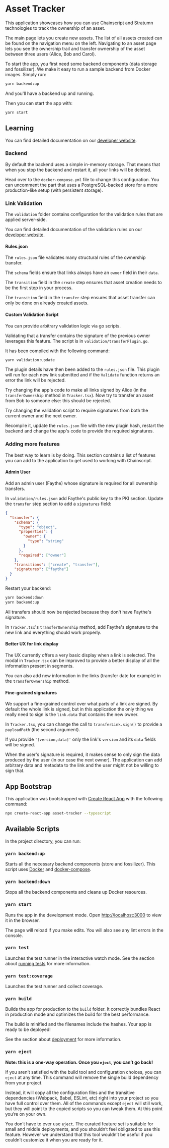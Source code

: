 # Asset Tracker

This application showcases how you can use Chainscript and Stratumn technologies
to track the ownership of an asset.

The main page lets you create new assets. The list of all assets created can be
found on the navigation menu on the left.
Navigating to an asset page lets you see the ownership trail and transfer
ownership of the asset between three users (Alice, Bob and Carol).

To start the app, you first need some backend components (data storage and
fossilizer). We make it easy to run a sample backend from Docker images.
Simply run:

```bash
yarn backend:up
```

And you'll have a backend up and running.

Then you can start the app with:

```bash
yarn start
```

## Learning

You can find detailed documentation on our [developer website](https://developer.stratumn.com).

### Backend

By default the backend uses a simple in-memory storage.
That means that when you stop the backend and restart it, all your links will
be deleted.

Head over to the `docker-compose.yml` file to change this configuration.
You can uncomment the part that uses a PostgreSQL-backed store for a more
production-like setup (with persistent storage).

### Link Validation

The `validation` folder contains configuration for the validation rules that
are applied server-side.

You can find detailed documentation of the validation rules on our
[developer website](https://developer.stratumn.com).

#### Rules.json

The `rules.json` file validates many structural rules of the ownership transfer.

The `schema` fields ensure that links always have an `owner` field in their
`data`.

The `transition` field in the `create` step ensures that asset creation needs
to be the first step in your process.

The `transition` field in the `transfer` step ensures that asset transfer can
only be done on already created assets.

#### Custom Validation Script

You can provide arbitrary validation logic via go scripts.

Validating that a transfer contains the signature of the previous owner
leverages this feature. The script is in `validation/transferPlugin.go`.

It has been compiled with the following command:

```bash
yarn validation:update
```

The plugin details have then been added to the `rules.json` file.
This plugin will run for each new link submitted and if the `Validate` function
returns an error the link will be rejected.

Try changing the app's code to make all links signed by Alice (in the
`transferOwnership` method in `Tracker.tsx`).
Now try to transfer an asset from Bob to someone else: this should be rejected.

Try changing the validation script to require signatures from both the current
owner and the next owner.

Recompile it, update the `rules.json` file with the new plugin hash, restart
the backend and change the app's code to provide the required signatures.

### Adding more features

The best way to learn is by doing.
This section contains a list of features you can add to the application to get
used to working with Chainscript.

#### Admin User

Add an admin user (Faythe) whose signature is required for all ownership
transfers.

In `validation/rules.json` add Faythe's public key to the PKI section.
Update the `transfer` step section to add a `signatures` field:

```json
{
  "transfer": {
    "schema": {
      "type": "object",
      "properties": {
        "owner": {
          "type": "string"
        }
      },
      "required": ["owner"]
    },
    "transitions": ["create", "transfer"],
    "signatures": ["faythe"]
  }
}
```

Restart your backend:

```bash
yarn backend:down
yarn backend:up
```

All transfers should now be rejected because they don't have Faythe's
signature.

In `Tracker.tsx`'s `transferOwnership` method, add Faythe's signature to the
new link and everything should work properly.

#### Better UX for link display

The UX currently offers a very basic display when a link is selected.
The modal in `Tracker.tsx` can be improved to provide a better display of all
the information present in segments.

You can also add new information in the links (transfer date for example) in
the `transferOwnership` method.

#### Fine-grained signatures

We support a fine-grained control over what parts of a link are signed.
By default the whole link is signed, but in this application the only thing we
really need to sign is the `link.data` that contains the new owner.

In `Tracker.tsx`, you can change the call to `transferLink.sign()` to provide
a `payloadPath` (the second argument).

If you provide `'[version,data]'` only the link's `version` and its `data`
fields will be signed.

When the user's signature is required, it makes sense to only sign the data
produced by the user (in our case the next owner). The application can add
arbitrary data and metadata to the link and the user might not be willing to
sign that.

## App Bootstrap

This application was bootstrapped with [Create React App](https://github.com/facebook/create-react-app)
with the following command:

```bash
npx create-react-app asset-tracker --typescript
```

## Available Scripts

In the project directory, you can run:

### `yarn backend:up`

Starts all the necessary backend components (store and fossilizer).
This script uses [Docker](https://www.docker.com/) and [docker-compose](https://docs.docker.com/compose/install/).

### `yarn backend:down`

Stops all the backend components and cleans up Docker resources.

### `yarn start`

Runs the app in the development mode.
Open [http://localhost:3000](http://localhost:3000) to view it in the browser.

The page will reload if you make edits.
You will also see any lint errors in the console.

### `yarn test`

Launches the test runner in the interactive watch mode.
See the section about [running tests](https://facebook.github.io/create-react-app/docs/running-tests) for more information.

### `yarn test:coverage`

Launches the test runner and collect coverage.

### `yarn build`

Builds the app for production to the `build` folder.
It correctly bundles React in production mode and optimizes the build for the best performance.

The build is minified and the filenames include the hashes.
Your app is ready to be deployed!

See the section about [deployment](https://facebook.github.io/create-react-app/docs/deployment) for more information.

### `yarn eject`

**Note: this is a one-way operation. Once you `eject`, you can’t go back!**

If you aren’t satisfied with the build tool and configuration choices, you can `eject` at any time. This command will remove the single build dependency from your project.

Instead, it will copy all the configuration files and the transitive dependencies (Webpack, Babel, ESLint, etc) right into your project so you have full control over them. All of the commands except `eject` will still work, but they will point to the copied scripts so you can tweak them. At this point you’re on your own.

You don’t have to ever use `eject`. The curated feature set is suitable for small and middle deployments, and you shouldn’t feel obligated to use this feature. However we understand that this tool wouldn’t be useful if you couldn’t customize it when you are ready for it.

